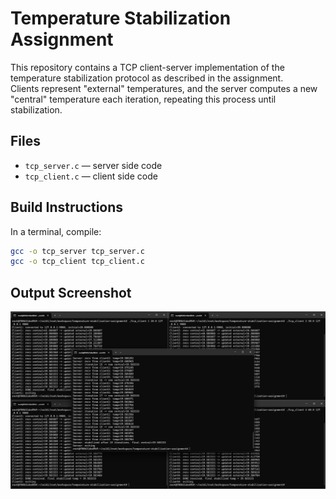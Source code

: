 # Temperature Stabilization Assignment

This repository contains a TCP client-server implementation of the temperature stabilization protocol as described in the assignment.  
Clients represent "external" temperatures, and the server computes a new "central" temperature each iteration, repeating this process until stabilization.

## Files  
- `tcp_server.c` — server side code  
- `tcp_client.c` — client side code  

## Build Instructions  
In a terminal, compile:  
```bash
gcc -o tcp_server tcp_server.c  
gcc -o tcp_client tcp_client.c  
```

## Output Screenshot
![output screenshot](temps.png)
